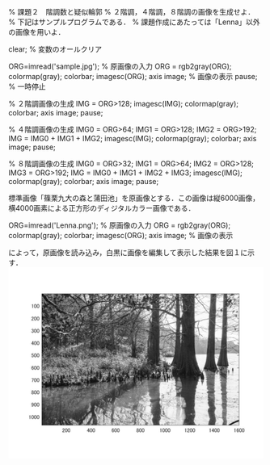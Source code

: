 % 課題２　階調数と疑似輪郭
% ２階調，４階調，８階調の画像を生成せよ．
% 下記はサンプルプログラムである．
% 課題作成にあたっては「Lenna」以外の画像を用いよ．

clear; % 変数のオールクリア

ORG=imread('sample.jpg'); % 原画像の入力
ORG = rgb2gray(ORG); colormap(gray); colorbar;
imagesc(ORG); axis image; % 画像の表示
pause; % 一時停止

% ２階調画像の生成
IMG = ORG>128;
imagesc(IMG); colormap(gray); colorbar;  axis image;
pause;

% ４階調画像の生成
IMG0 = ORG>64;
IMG1 = ORG>128;
IMG2 = ORG>192;
IMG = IMG0 + IMG1 + IMG2;
imagesc(IMG); colormap(gray); colorbar;  axis image;
pause;

% ８階調画像の生成
IMG0 = ORG>32;
IMG1 = ORG>64;
IMG2 = ORG>128;
IMG3 = ORG>192;
IMG = IMG0 + IMG1 + IMG2 + IMG3;
imagesc(IMG); colormap(gray); colorbar;  axis image;
pause;

標準画像「篠栗九大の森と蒲田池」を原画像とする．この画像は縦6000画像，横4000画素による正方形のディジタルカラー画像である．

ORG=imread('Lenna.png'); % 原画像の入力
ORG = rgb2gray(ORG); colormap(gray); colorbar;
imagesc(ORG); axis image; % 画像の表示

によって，原画像を読み込み，白黒に画像を編集して表示した結果を図１に示す．
![サンプル画像](課題２－１.jpg)
